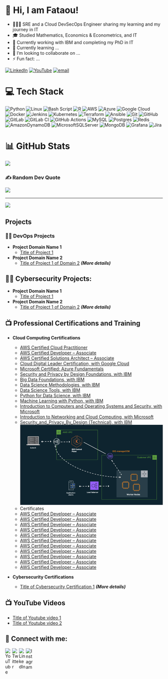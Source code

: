 # 👋 Hi, I am Fataou!

- 🧑🏾‍💻 SRE and a Cloud DevSecOps Engineer sharing my learning and my journey in IT<br/>
- 🎓 Studied Mathematics, Economics & Econometrics, and IT
- 🔭 Currently working with IBM and completing my PhD in IT<br/>
- 🌱 Currently learning ...<br/>
- 👯 I’m looking to collaborate on ...<br/>
- ⚡ Fun fact: ...<br/>

<!--
- 🤔 I’m looking for help with ...<br/>
- 💬 Ask me about ...<br/>
- 📫 How to reach me: ...<br/>
- 😄 Pronouns: ...<br/>
-->

[![LinkedIn](https://img.shields.io/badge/LinkedIn-%230077B5.svg?logo=linkedin&logoColor=white)](https://linkedin.com/in/fataou-maxwell-o/) [![YouTube](https://img.shields.io/badge/YouTube-%23FF0000.svg?logo=YouTube&logoColor=white)](https://youtube.com/@@BestOpportunitiesToRise) [![email](https://img.shields.io/badge/Email-D14836?logo=gmail&logoColor=white)](mailto:maxwell.fataou@gmail.com) 

# 💻 Tech Stack
![Python](https://img.shields.io/badge/python-3670A0?style=for-the-badge&logo=python&logoColor=ffdd54) ![Linux](https://img.shields.io/badge/Linux-FCC624?style=for-the-badge&logo=linux&logoColor=black) ![Bash Script](https://img.shields.io/badge/bash_script-%23121011.svg?style=for-the-badge&logo=gnu-bash&logoColor=white) ![R](https://img.shields.io/badge/r-%23276DC3.svg?style=for-the-badge&logo=r&logoColor=white) ![AWS](https://img.shields.io/badge/AWS-%23FF9900.svg?style=for-the-badge&logo=amazon-aws&logoColor=white) ![Azure](https://img.shields.io/badge/azure-%230072C6.svg?style=for-the-badge&logo=microsoftazure&logoColor=white) ![Google Cloud](https://img.shields.io/badge/GoogleCloud-%234285F4.svg?style=for-the-badge&logo=google-cloud&logoColor=white) ![Docker](https://img.shields.io/badge/docker-%230db7ed.svg?style=for-the-badge&logo=docker&logoColor=white) ![Jenkins](https://img.shields.io/badge/jenkins-%232C5263.svg?style=for-the-badge&logo=jenkins&logoColor=white) ![Kubernetes](https://img.shields.io/badge/kubernetes-%23326ce5.svg?style=for-the-badge&logo=kubernetes&logoColor=white) ![Terraform](https://img.shields.io/badge/terraform-%235835CC.svg?style=for-the-badge&logo=terraform&logoColor=white) ![Ansible](https://img.shields.io/badge/ansible-%231A1918.svg?style=for-the-badge&logo=ansible&logoColor=white) ![Git](https://img.shields.io/badge/git-%23F05033.svg?style=for-the-badge&logo=git&logoColor=white) ![GitHub](https://img.shields.io/badge/github-%23121011.svg?style=for-the-badge&logo=github&logoColor=white) ![GitLab](https://img.shields.io/badge/gitlab-%23181717.svg?style=for-the-badge&logo=gitlab&logoColor=white) ![GitLab CI](https://img.shields.io/badge/gitlab%20CI-%23181717.svg?style=for-the-badge&logo=gitlab&logoColor=white) ![GitHub Actions](https://img.shields.io/badge/github%20actions-%232671E5.svg?style=for-the-badge&logo=githubactions&logoColor=white) ![MySQL](https://img.shields.io/badge/mysql-4479A1.svg?style=for-the-badge&logo=mysql&logoColor=white) ![Postgres](https://img.shields.io/badge/postgres-%23316192.svg?style=for-the-badge&logo=postgresql&logoColor=white) ![Redis](https://img.shields.io/badge/redis-%23DD0031.svg?style=for-the-badge&logo=redis&logoColor=white) ![AmazonDynamoDB](https://img.shields.io/badge/Amazon%20DynamoDB-4053D6?style=for-the-badge&logo=Amazon%20DynamoDB&logoColor=white) ![MicrosoftSQLServer](https://img.shields.io/badge/Microsoft%20SQL%20Server-CC2927?style=for-the-badge&logo=microsoft%20sql%20server&logoColor=white) ![MongoDB](https://img.shields.io/badge/MongoDB-%234ea94b.svg?style=for-the-badge&logo=mongodb&logoColor=white) ![Grafana](https://img.shields.io/badge/grafana-%23F46800.svg?style=for-the-badge&logo=grafana&logoColor=white) ![Jira](https://img.shields.io/badge/jira-%230A0FFF.svg?style=for-the-badge&logo=jira&logoColor=white)


<!--
For more tech stack items and their Markdown code, go to the link: https://github.com/Ileriayo/markdown-badges.

![Anaconda](https://img.shields.io/badge/Anaconda-%2344A833.svg?style=for-the-badge&logo=anaconda&logoColor=white)
![Canva](https://img.shields.io/badge/Canva-%2300C4CC.svg?style=for-the-badge&logo=Canva&logoColor=white) 
![Figma](https://img.shields.io/badge/figma-%23F24E1E.svg?style=for-the-badge&logo=figma&logoColor=white)
![Markdown](https://img.shields.io/badge/markdown-%23000000.svg?style=for-the-badge&logo=markdown&logoColor=white)  
![Elasticsearch](https://img.shields.io/badge/elasticsearch-%230377CC.svg?style=for-the-badge&logo=elasticsearch&logoColor=white) 
![Django](https://img.shields.io/badge/django-%23092E20.svg?style=for-the-badge&logo=django&logoColor=white) 
![FastAPI](https://img.shields.io/badge/FastAPI-005571?style=for-the-badge&logo=fastapi) 
![Flask](https://img.shields.io/badge/flask-%23000.svg?style=for-the-badge&logo=flask&logoColor=white) 
![Apache](https://img.shields.io/badge/apache-%23D42029.svg?style=for-the-badge&logo=apache&logoColor=white) 
![Apache Tomcat](https://img.shields.io/badge/apache%20tomcat-%23F8DC75.svg?style=for-the-badge&logo=apache-tomcat&logoColor=black)
![Keras](https://img.shields.io/badge/Keras-%23D00000.svg?style=for-the-badge&logo=Keras&logoColor=white) 
![Matplotlib](https://img.shields.io/badge/Matplotlib-%23ffffff.svg?style=for-the-badge&logo=Matplotlib&logoColor=black) 
![NumPy](https://img.shields.io/badge/numpy-%23013243.svg?style=for-the-badge&logo=numpy&logoColor=white) 
![Pandas](https://img.shields.io/badge/pandas-%23150458.svg?style=for-the-badge&logo=pandas&logoColor=white) 
![Plotly](https://img.shields.io/badge/Plotly-%233F4F75.svg?style=for-the-badge&logo=plotly&logoColor=white) 
![PyTorch](https://img.shields.io/badge/PyTorch-%23EE4C2C.svg?style=for-the-badge&logo=PyTorch&logoColor=white) 
![scikit-learn](https://img.shields.io/badge/scikit--learn-%23F7931E.svg?style=for-the-badge&logo=scikit-learn&logoColor=white) 
![Scipy](https://img.shields.io/badge/SciPy-%230C55A5.svg?style=for-the-badge&logo=scipy&logoColor=%white) 
![TensorFlow](https://img.shields.io/badge/TensorFlow-%23FF6F00.svg?style=for-the-badge&logo=TensorFlow&logoColor=white) 
![mlflow](https://img.shields.io/badge/mlflow-%23d9ead3.svg?style=for-the-badge&logo=numpy&logoColor=blue) 
![Grafana](https://img.shields.io/badge/grafana-%23F46800.svg?style=for-the-badge&logo=grafana&logoColor=white)
![Postman](https://img.shields.io/badge/Postman-FF6C37?style=for-the-badge&logo=postman&logoColor=white)
![Vagrant](https://img.shields.io/badge/vagrant-%231563FF.svg?style=for-the-badge&logo=vagrant&logoColor=white)
![Nginx](https://img.shields.io/badge/nginx-%23009639.svg?style=for-the-badge&logo=nginx&logoColor=white) 
-->

# 📊 GitHub Stats
![](https://github-readme-stats.vercel.app/api?username=fataou1maxwell&count_private=true&show_icons=true&theme=radical&hide_border=false&include_all_commits=false&hide_rank=false)<br/>

<!--
To display the most used language, use this code: 
![](https://github-readme-stats.vercel.app/api/top-langs/?username=fataou1maxwell&theme=dark&hide_border=false&include_all_commits=false&count_private=false&layout=compact)

To display your daily activity streak, use this code:
![](https://nirzak-streak-stats.vercel.app/?user=fataou1maxwell&theme=dark&hide_border=false)<br/>

To display your GitHub trophies, use this code:
## 🏆 GitHub Trophies
![](https://github-profile-trophy.vercel.app/?username=fataou1maxwell&theme=radical&no-frame=false&no-bg=true&margin-w=4)
-->

### ✍️ Random Dev Quote
![](https://quotes-github-readme.vercel.app/api?type=horizontal&theme=radical)

<!--
To show top contributed repo:

### 🔝 Top Contributed Repo
![](https://github-contributor-stats.vercel.app/api?username=fataou1maxwell&limit=5&theme=dark&combine_all_yearly_contributions=true)
-->

---
[![](https://visitcount.itsvg.in/api?id=fataou1maxwell&icon=0&color=0)](https://visitcount.itsvg.in)

<!-- Proudly created with GPRM ( https://gprm.itsvg.in ) -->

## Projects

### 👨‍💻 DevOps Projects

- <b>Project Domain Name 1</b>
  - [Title of Project 1](https://github.com/fataou1maxwell/aws-eks-kubernetes-masterclass)
- <b>Project Domain Name 2</b>
  - [Title of Project 1 of Domain 2](https://github.com/fataou1maxwell/aws-eks-kubernetes-masterclass) <b><i>(More details)</b></i>

<h2>👨‍💻 Cybersecurity Projects:</h2>

- <b>Project Domain Name 1</b>
  - [Title of Project 1](https://github.com/fataou1maxwell/aws-eks-kubernetes-masterclass)
- <b>Project Domain Name 2</b>
  - [Title of Project 1 of Domain 2](https://github.com/fataou1maxwell/aws-eks-kubernetes-masterclass) <b><i>(More details)</b></i>

<h2>📺 Professional Certifications and Training</h2>

- <b>Cloud Computing Certifications</b>

  - [AWS Certified Cloud Practitioner](https://www.credly.com/badges/cc056dd8-181e-4e94-8b68-b0afa7474432/public_url)
  - [AWS Certified Developer – Associate](https://www.credly.com/badges/3080adfc-b399-448b-b1bd-858ad79607a1/public_url)
  - [AWS Certified Solutions Architect – Associate](https://www.credly.com/badges/6a4541aa-1d6a-422b-bf15-8aab3f91e866/public_url)
  - [Cloud Digital Leader Certification, with Google Cloud](https://www.credly.com/badges/46c1d021-045e-4ae6-a47a-837b1e755ecd/public_url)
  - [Microsoft Certified: Azure Fundamentals](https://learn.microsoft.com/api/credentials/share/en-us/Maxwell-1336/33626559121F9A8C?sharingId=E890E6403FA2CECD)
  - [Security and Privacy by Design Foundations, with IBM](https://www.credly.com/badges/c3c42acc-f755-440e-87ae-1c8ec1e076f5/public_url)
  - [Big Data Foundations, with IBM](https://www.credly.com/badges/2f1f7370-73d2-4c57-80e3-71f856374344/public_url)
  - [Data Science Methodologies, with IBM](https://www.credly.com/badges/b4811882-f87a-452b-ae48-d56357c9ea4e/public_url)
  - [Data Science Tools, with IBM](https://www.credly.com/badges/9a92fa13-cf32-46b5-b9d0-d92751ec1eb4/public_url)
  - [Python for Data Science, with IBM](https://www.credly.com/badges/b6c68daa-7c1b-4946-931c-abf1c03d67a8/public_url)
  - [Machine Learning with Python, with IBM](https://www.credly.com/badges/9aeba3d4-7245-4b3e-bcb3-24eb34bb4115/public_url)
  - [Introduction to Computers and Operating Systems and Security, with Microsoft](https://coursera.org/share/255657aa2cbf7d86bebb3edccf7d995b)
  - [Introduction to Networking and Cloud Computing, with Microsoft](https://coursera.org/share/7db0b7517a5142bfda05d50c9100b181)
  - [Security_and_Privacy_By_Design (Technical), with IBM](https://yourlearning.ibm.com/certificate/share/fa4fb5fce5ewogICJvYmplY3RJZCIgOiAiUExBTi0wRDFFNjZFQUM0NkIiLAogICJsZWFybmVyQ05VTSIgOiAiN0o0NzI1ODk3IiwKICAib2JqZWN0VHlwZSIgOiAiQUNUSVZJVFkiCn08bc27ca8cb-10)
[![Image](https://github.com/fataou1maxwell/AWS-DevSecOps-Project-Lab/blob/main/aws-eks%20system.png "Security and Privacy by Design (Technical), with IBM")]()
  - Certificates
  - [AWS Certified Developer – Associate](https://www.credly.com/badges/3080adfc-b399-448b-b1bd-858ad79607a1/public_url)
  - [AWS Certified Developer – Associate](https://www.credly.com/badges/3080adfc-b399-448b-b1bd-858ad79607a1/public_url)
  - [AWS Certified Developer – Associate](https://www.credly.com/badges/3080adfc-b399-448b-b1bd-858ad79607a1/public_url)
  - [AWS Certified Developer – Associate](https://www.credly.com/badges/3080adfc-b399-448b-b1bd-858ad79607a1/public_url)
  - [AWS Certified Developer – Associate](https://www.credly.com/badges/3080adfc-b399-448b-b1bd-858ad79607a1/public_url)
  - [AWS Certified Developer – Associate](https://www.credly.com/badges/3080adfc-b399-448b-b1bd-858ad79607a1/public_url)
  - [AWS Certified Developer – Associate](https://www.credly.com/badges/3080adfc-b399-448b-b1bd-858ad79607a1/public_url)
  - [AWS Certified Developer – Associate](https://www.credly.com/badges/3080adfc-b399-448b-b1bd-858ad79607a1/public_url)
  - [AWS Certified Developer – Associate](https://www.credly.com/badges/3080adfc-b399-448b-b1bd-858ad79607a1/public_url)
  - [AWS Certified Developer – Associate](https://www.credly.com/badges/3080adfc-b399-448b-b1bd-858ad79607a1/public_url)
  - [AWS Certified Developer – Associate](https://www.credly.com/badges/3080adfc-b399-448b-b1bd-858ad79607a1/public_url)
  
- <b>Cybersecurity Certifications</b>
  - [Title of Cybersecurity Certification 1](https://www.credly.com/badges/3080adfc-b399-448b-b1bd-858ad79607a1/public_url) <b><i>(More details)</b></i>


<h2>📺 YouTube Videos</h2>

- [Title of Youtube video 1](https://www.youtube.com/shorts/ptT6NXftEP0?si=ZRUuxNwenN8eBKiE)
- [Title of Youtube video 2](https://www.youtube.com/shorts/ptT6NXftEP0?si=ZRUuxNwenN8eBKiE)


<h2> 🤳 Connect with me:</h2>

[<img align="left" alt="YouTube" width="22px" src="https:www.youtube.com/BestOpportunitiesToRise" />][youtube]
[<img align="left" alt="Twitter" width="22px" src="https://www.linkedin.com/in/fataou-maxwell-o/" />][twitter]
[<img align="left" alt="LinkedIn" width="22px" src="https://www.linkedin.com/in/fataou-maxwell-o/" />][linkedin]
[<img align="left" alt="Instagram" width="22px" src="https://www.linkedin.com/in/fataou-maxwell-o/" />][instagram]


[twitter]: https://www.linkedin.com/in/fataou-maxwell-o/
[youtube]: https://www.youtube.com/@bestopportunitiestorise/
[instagram]: https://www.linkedin.com/in/fataou-maxwell-o/
[linkedin]: https://www.linkedin.com/in/fataou-maxwell-o/

<!--

**joshmadakor1/joshmadakor1** is a ✨ _special_ ✨ repository because its `README.md` (this file) appears on your GitHub profile.

Here are some ideas to get you started:

- 🔭 I’m currently working on ...
- 🌱 I’m currently learning ...
- 👯 I’m looking to collaborate on ...
- 🤔 I’m looking for help with ...
- 💬 Ask me about ...
- 📫 How to reach me: ...
- 😄 Pronouns: ...
- ⚡ Fun fact: ...
-->
